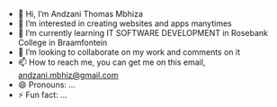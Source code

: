 - 👋 Hi, I’m Andzani Thomas Mbhiza 
- 👀 I’m interested in creating websites and apps manytimes 
- 🌱 I’m currently learning IT SOFTWARE DEVELOPMENT in Rosebank College in Braamfontein 
- 💞️ I’m looking to collaborate on my work and comments on it
- 📫 How to reach me, you can get me on this email, andzani.mbhiz@gmail.com
- 😄 Pronouns: ...
- ⚡ Fun fact: ...

<!---
Andzani03/Andzani03 is a ✨ special ✨ repository because its `README.md` (this file) appears on your GitHub profile.
You can click the Preview link to take a look at your changes.
--->
